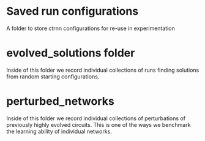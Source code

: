 # Saved run configurations
A folder to store ctrnn configurations for re-use in experimentation

# evolved_solutions folder
Inside of this folder we record individual collections of runs finding solutions from random starting configurations.

# perturbed_networks
Inside of this folder we record individual collections of perturbations of previously highly evolved circuits.
This is one of the ways we benchmark the learning ability of individual networks.

